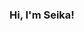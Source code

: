 ### Hi, I'm Seika!

<!--
**seikapan/seikapan** is a ✨ _special_ ✨ repository because its `README.md` (this file) appears on your GitHub profile.

- 🌱 I’m currently learning **python**
- 💬 Ask me about ...
- 📫 How to reach me: **spoels27@colby.edu**
- 😄 Pronouns: **she/her**
- ⚡ Hobbies: I really love soup! I eat all kinds of soup, but my favourite is chicken noodle. If you ever need recommendations, reach out to me!
-->
